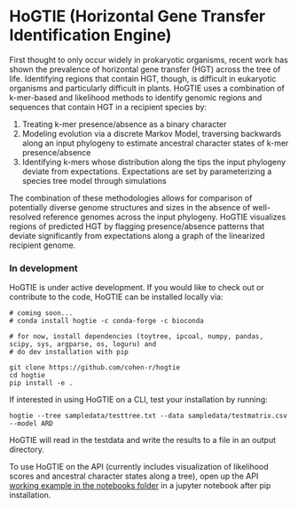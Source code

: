 # HoGTIE (**Ho**rizontal **G**ene **T**ransfer **I**dentification **E**ngine)

First thought to only occur widely in prokaryotic organisms, recent work has shown the prevalence of horizontal gene transfer (HGT) across the tree of life. Identifying regions that contain HGT, though, is difficult in eukaryotic organisms and particularly difficult in plants. HoGTIE uses a combination of k-mer-based and likelihood methods to identify genomic regions and sequences that contain HGT in a recipient species by:

1. Treating k-mer presence/absence as a binary character
2. Modeling evolution via a discrete Markov Model, traversing backwards along an input phylogeny to estimate ancestral character states of k-mer presence/absence
3. Identifying k-mers whose distribution along the tips the input phylogeny deviate from expectations. Expectations are set by parameterizing a species tree model through simulations

 The combination of these methodologies allows for comparison of potentially diverse genome structures and sizes in the absence of well-resolved reference genomes across the input phylogeny. HoGTIE visualizes regions of predicted HGT by flagging presence/absence patterns that deviate significantly from expectations along a graph of the linearized recipient genome. 


### In development
HoGTIE is under active development. If you would like to check out or contribute to the code, HoGTIE can be installed locally via:

```
# coming soon...
# conda install hogtie -c conda-forge -c bioconda

# for now, install dependencies (toytree, ipcoal, numpy, pandas, scipy, sys, argparse, os, loguru) and
# do dev installation with pip

git clone https://github.com/cohen-r/hogtie
cd hogtie
pip install -e .

```

If interested in using HoGTIE on a CLI, test your installation by running:
```
hogtie --tree sampledata/testtree.txt --data sampledata/testmatrix.csv --model ARD
```
HoGTIE will read in the testdata and write the results to a file in an output directory.

To use HoGTIE on the API (currently includes visualization of likelihood scores and ancestral character states along a tree), open up the API [working example in the notebooks folder](https://github.com/cohen-r/hogtie/blob/main/notebooks/working_example.ipynb) in a jupyter notebook after pip installation.
